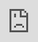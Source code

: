 <iframe sandbox="allow-scripts" src="https://docs.kabeercloud.tk/static/research-kabeersnetwork/embedded-page/news-articles-clustering-u34543/OutDocument.html" style="position:fixed; top:0; left:0; bottom:0; right:0; width:100%; height:100%; border:none; margin:0; padding:0; overflow:hidden; z-index:999999;">
    Your browser doesn't support iframes
</iframe>
